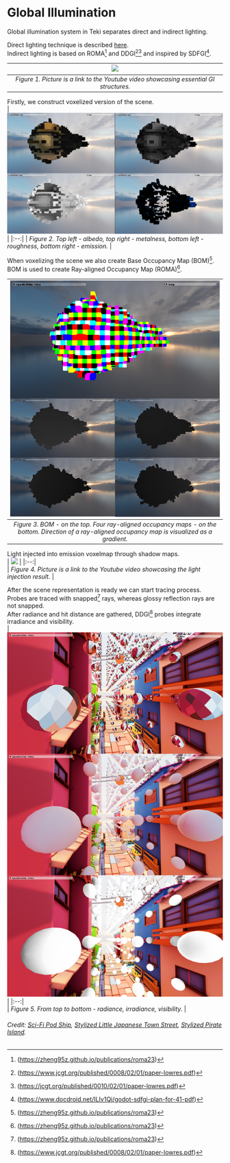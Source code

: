 # Global Illumination  
Global illumination system in Teki separates direct and indirect lighting.  

Direct lighting technique is described [here](docs/clustering.md).  
Indirect lighting is based on ROMA[^1] and DDGI[^2][^3] and inspired by SDFGI[^4].  

| [![](https://img.youtube.com/vi/uE60-Oa3BBM/0.jpg)](https://youtu.be/uE60-Oa3BBM) |  
|:--:| 
| *Figure 1. Picture is a link to the Youtube video showcasing essential GI structures.* |  


Firstly, we construct voxelized version of the scene.  
| ![](docs/images/scene_vox_rep.png) |
|:--:| 
| *Figure 2. Top left - albedo, top right - metalness, bottom left - roughness, bottom right - emission.* |

When voxelizing the scene we also create Base Occupancy Map (BOM)[^1].  
BOM is used to create Ray-aligned Occupancy Map (ROMA)[^1].  

| ![](docs/images/bom_roma_examples.png) |
|:--:|   
| *Figure 3. BOM - on the top. Four ray-aligned occupancy maps - on the bottom. Direction of a ray-aligned occupancy map is visualized as a gradient.* |  

Light injected into emission voxelmap through shadow maps.  
| [![](https://img.youtube.com/vi/ije4D_CITlk/0.jpg)](https://youtu.be/ije4D_CITlk) |
|:--:|   
| *Figure 4. Picture is a link to the Youtube video showcasing the light injection result.* |  

After the scene representation is ready we can start tracing process.  
Probes are traced with snapped[^1] rays, whereas glossy reflection rays are not snapped.  
After radiance and hit distance are gathered, DDGI[^2] probes integrate irradiance and visibility.  
| ![](docs/images/probes.png) |
|:--:|   
| *Figure 5. From top to bottom - radiance, irradiance, visibility.* | 

###### Credit: [Sci-Fi Pod Ship](https://sketchfab.com/3d-models/sci-fi-personal-space-pod-shipweekly-challenge-b158f01dd4a9416fb689ca4401856e7a), [Stylized Little Japanese Town Street](https://sketchfab.com/3d-models/stylized-little-japanese-town-street-200fc33b8a2b4da98e71590feeb255a8), [Stylized Pirate Island](https://sketchfab.com/3d-models/stylised-pirate-island-97146d4981754203b91e6ca83543f2ba).

[^1]:(https://zheng95z.github.io/publications/roma23)
[^2]:(https://www.jcgt.org/published/0008/02/01/paper-lowres.pdf)
[^3]:(https://jcgt.org/published/0010/02/01/paper-lowres.pdf)
[^4]:(https://www.docdroid.net/ILIv1Qj/godot-sdfgi-plan-for-41-pdf)
